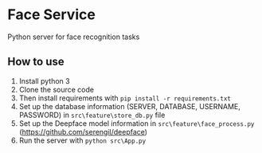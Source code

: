 # Face Service
Python server for face recognition tasks

## How to use
1.  Install python 3
2.  Clone the source code
3.  Then install requirements with  `pip install -r requirements.txt`
4.  Set up the database information (SERVER, DATABASE, USERNAME, PASSWORD) in `src\feature\store_db.py` file
5.  Set up the Deepface model information in `src\feature\face_process.py` (https://github.com/serengil/deepface)
4.  Run the server with `python src\App.py`